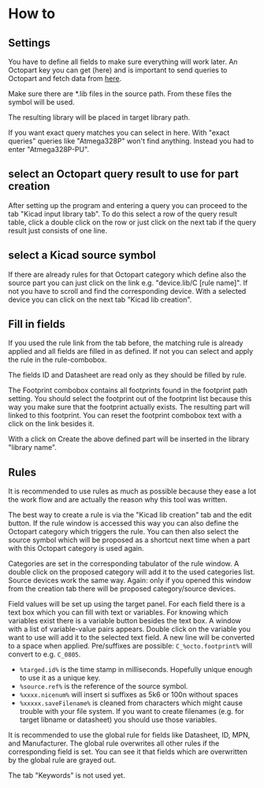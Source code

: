 # How to

## Settings

You have to define all fields to make sure everything will work later. An Octopart key you can get (here) and is important to send queries to Octopart and fetch data from [here](https://octopart.com/api/register).

Make sure there are *.lib files in the source path. From these files the symbol will be used.

The resulting library will be placed in target library path.

If you want exact query matches you can select in here. With "exact queries" queries like "Atmega328P" won't find anything. Instead you had to enter "Atmega328P-PU".

## select an Octopart query result to use for part creation
After setting up the program and entering a query you can proceed to the tab "Kicad input library tab". To do this select a row of the query result table, click a double click on the row or just click on the next tab if the query result just consists of one line.

## select a Kicad source symbol
If there are already rules for that Octopart category which define also the source part you can just click on the link e.g. "device.lib/C [rule name]". If not you have to scroll and find the corresponding device. With a selected device you can click on the next tab "Kicad lib creation".

## Fill in fields
If you used the rule link from the tab before, the matching rule is already applied and all fields are filled in as defined. If not you can select and apply the rule in the rule-combobox.


The fields ID and Datasheet are read only as they should be filled by rule.

The Footprint combobox contains all footprints found in the footprint path setting. You should select the footprint out of the footprint list because this way you make sure that the footprint actually exists. The resulting part will linked to this footprint. You can reset the footprint combobox text with a click on the link besides it.

With a click on Create the above defined part will be inserted in the library "library name".


## Rules
It is recommended to use rules as much as possible because they ease a lot the work flow and are actually the reason why this tool was written.

The best way to create a rule is via the "Kicad lib creation" tab and the edit button. If the rule window is accessed this way you can also define the Octopart category which triggers the rule. You can then also select the source symbol which will be proposed as a shortcut next time when a part with this Octopart category is used again.

Categories are set in the corresponding tabulator of the rule window. A double click on the proposed category will add it to the used categories list. Source devices work the same way. Again: only if you opened this window from the creation tab there will be proposed category/source devices.

Field values will be set up using the target panel. For each field there is a text box which you can fill with text or variables. For knowing which variables exist there is a variable button besides the text box. A window with a list of variable-value pairs appears. Double click on the variable you want to use will add it to the selected text field. A new line will be converted to a space when applied. Pre/suffixes are possible: `C_%octo.footprint%` will convert to e.g. `C_0805`.

* `%targed.id%` is the time stamp in milliseconds. Hopefully unique enough to use it as a unique key.
* `%source.ref%` is the reference of the source symbol.
* `%xxxx.nicenum%` will insert si suffixes as 5k6 or 100n without spaces
* `%xxxxx.saveFilename%` is cleaned from characters which might cause trouble with your file system. If you want to create filenames (e.g. for target libname or datasheet) you should use those variables.

It is recommended to use the global rule for fields like Datasheet, ID, MPN, and Manufacturer. The global rule overwrites all other rules if the corresponding field is set. You can see it that fields which are overwritten by the global rule are grayed out.

The tab "Keywords" is not used yet.
